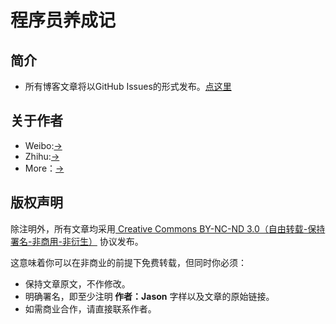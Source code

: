 # 程序员养成记

## 简介

+ 所有博客文章将以GitHub Issues的形式发布。<a href="https://github.com/dongjun111111/blog/issues">点这里</a>

## 关于作者
+ Weibo:<a href="http://weibo.com/u/3164465513" target="_blank">-></a>
+ Zhihu:<a href="http://www.zhihu.com/people/djason" target="_blank">-></a>
+ More：<a href="http://dongjun111111.github.io/">-></a>

## 版权声明
除注明外，所有文章均采用<a href="http://creativecommons.org/licenses/by-nc-nd/3.0/deed.zh" target="_blank"> Creative Commons BY-NC-ND 3.0（自由转载-保持署名-非商用-非衍生）</a> 协议发布。

这意味着你可以在非商业的前提下免费转载，但同时你必须：

+ 保持文章原文，不作修改。
+ 明确署名，即至少注明<b> 作者：Jason</b> 字样以及文章的原始链接。
+ 如需商业合作，请直接联系作者。


